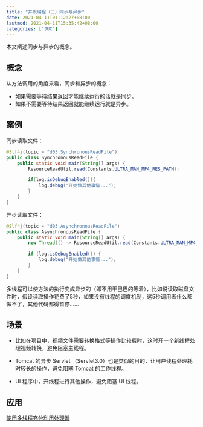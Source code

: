 ```yaml
---
title: "并发编程（三）同步与异步"
date: 2021-04-11T01:12:27+08:00
lastmod: 2021-04-11T15:35:42+08:00
categories: ["JUC"]
---
```


本文阐述同步与异步的概念。

## 概念

从方法调用的角度来看，同步和异步的概念：

- 如果需要等待结果返回才能继续运行的话就是同步。
- 如果不需要等待结果返回就能继续运行就是异步。

## 案例

同步读取文件：

```java
@Slf4j(topic = "d03.SynchronousReadFile")
public class SynchronousReadFile {
    public static void main(String[] args) {
        ResourceReadUtil.read(Constants.ULTRA_MAN_MP4_RES_PATH);

        if(log.isDebugEnabled()){
            log.debug("开始做其他事情...");
        }
    }
}
```

异步读取文件：

```java
@Slf4j(topic = "d03.AsynchronousReadFile")
public class AsynchronousReadFile {
    public static void main(String[] args) {
        new Thread(() -> ResourceReadUtil.read(Constants.ULTRA_MAN_MP4_RES_PATH)).start();

        if (log.isDebugEnabled()) {
            log.debug("开始做其他事情...");
        }
    }
}
```

多线程可以使方法的执行变成异步的（即不用干巴巴的等着），比如说读取磁盘文件时，假设读取操作花费了5秒，如果没有线程的调度机制，这5秒调用者什么都做不了，其他代码都得暂停……

## 场景

- 比如在项目中，视频文件需要转换格式等操作比较费时，这时开一个新线程处理视频转换，避免阻塞主线程。
- Tomcat 的异步 Servlet （Servlet3.0）也是类似的目的，让用户线程处理耗时较长的操作，避免阻塞 Tomcat 的工作线程。

- UI 程序中，开线程进行其他操作，避免阻塞 UI 线程。

## 应用

[使用多线程充分利用处理器](../e01-optimize-use/#使用多线程充分利用处理器)
